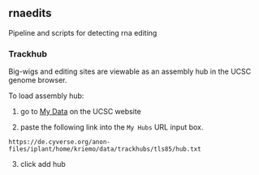 ## rnaedits

  Pipeline and scripts for detecting rna editing

### Trackhub

  Big-wigs and editing sites are viewable as an assembly hub in the UCSC
  genome browser. 
  
  To load assembly hub:
  
  1) go to [My Data](https://genome.ucsc.edu/cgi-bin/hgHubConnect) on the
  UCSC website
  
  2) paste the following link into the `My Hubs` URL input box. 
  
  `https://de.cyverse.org/anon-files/iplant/home/kriemo/data/trackhubs/tls85/hub.txt`
  
  3) click add hub


